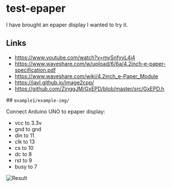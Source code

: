 # test-epaper
I have brought an epaper display I wanted to try it.

## Links

* https://www.youtube.com/watch?v=mySnfyyL4i4
* https://www.waveshare.com/w/upload/6/6a/4.2inch-e-paper-specification.pdf
* https://www.waveshare.com/wiki/4.2inch_e-Paper_Module
* https://javl.github.io/image2cpp/
* https://github.com/ZinggJM/GxEPD/blob/master/src/GxEPD.h


## `example1/example-img/`

Connect Arduino UNO to epaper display:

* vcc to 3.3v
* gnd to gnd
* din to 11
* clk to 13
* cs to 10
* dc to 8
* rst to 9
* busy to 7

![Result](result1.png)
